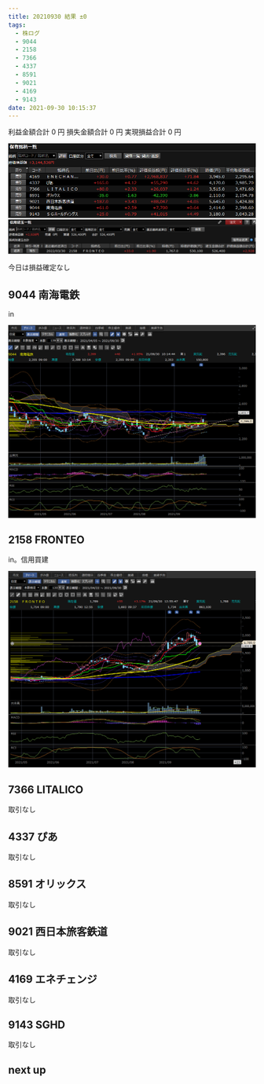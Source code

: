 ```yaml
---
title: 20210930 結果 ±0
tags:
  - 株ログ
  - 9044
  - 2158
  - 7366
  - 4337
  - 8591
  - 9021
  - 4169
  - 9143
date: 2021-09-30 10:15:37
---
```


利益金額合計 0 円
損失金額合計 0 円
実現損益合計 0 円

![i](/kab/img/20210930000.png)
![i](/kab/img/20210930003.png)

今日は損益確定なし

## 9044 南海電鉄

in

![i](/kab/img/20210930001.png)

## 2158 FRONTEO

in。信用買建

![i](/kab/img/20210930002.png)

## 7366 LITALICO

取引なし

## 4337 ぴあ

取引なし

## 8591 オリックス

取引なし

## 9021 西日本旅客鉄道

取引なし

## 4169 エネチェンジ

取引なし

## 9143 SGHD

取引なし

## next up

